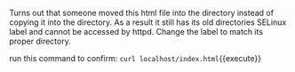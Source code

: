 Turns out that someone moved this html file into the directory instead of copying it into the directory. As a result it still has its old directories SELinux label and cannot be accessed by httpd. Change the label to match its proper directory. 

run this command to confirm: `curl localhost/index.html`{{execute}}
